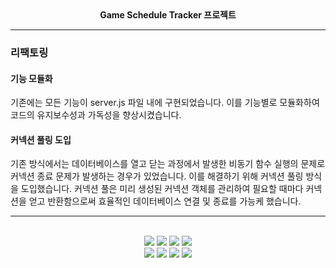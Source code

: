 <div align=center><strong>Game Schedule Tracker 프로젝트</strong></div>
<hr>

### 리팩토링

#### 기능 모듈화 
기존에는 모든 기능이 server.js 파일 내에 구현되었습니다. 
이를 기능별로 모듈화하여 코드의 유지보수성과 가독성을 향상시켰습니다. 

#### 커넥션 풀링 도입
기존 방식에서는 데이터베이스를 열고 닫는 과정에서 발생한 비동기 함수 실행의 문제로 커넥션 종료 문제가 발생하는 경우가 있었습니다.
이를 해결하기 위해 커넥션 풀링 방식을 도입했습니다. 
커넥션 풀은 미리 생성된 커넥션 객체를 관리하여 필요할 때마다 커넥션을 얻고 반환함으로써 효율적인 데이터베이스 연결 및 종료를 가능케 했습니다.


<hr>

<div align=center> 
<br>
  
<img src="https://img.shields.io/badge/html5-E34F26?style=for-the-badge&logo=html5&logoColor=white"> 
<img src="https://img.shields.io/badge/css-1572B6?style=for-the-badge&logo=css3&logoColor=white"> 
<img src="https://img.shields.io/badge/javascript-F7DF1E?style=for-the-badge&logo=javascript&logoColor=black"> 
<img src="https://img.shields.io/badge/mysql-4479A1?style=for-the-badge&logo=mysql&logoColor=white"> 

<br>

<img src="https://img.shields.io/badge/react-61DAFB?style=for-the-badge&logo=react&logoColor=black"> 
<img src="https://img.shields.io/badge/node.js-339933?style=for-the-badge&logo=Node.js&logoColor=white">
<img src="https://img.shields.io/badge/express-000000?style=for-the-badge&logo=express&logoColor=white"> 
<img src="https://img.shields.io/badge/github-181717?style=for-the-badge&logo=github&logoColor=white">
